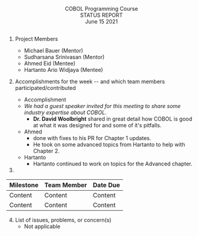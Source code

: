 <p align=center> COBOL Programming Course <br>
  STATUS REPORT <br>
  June 15 2021

##

1. Project Members
   * Michael Bauer (Mentor)
   * Sudharsana Srinivasan (Mentor)
   * Ahmed Eid (Mentee)
   * Hartanto Ario Widjaya (Mentee)

2. Accomplishments for the week -- and which team members participated/contributed
    * Accomplishment
   - *We had a guest speaker invited for this meeting to share some industry expertise about COBOL.*
      - **Dr. David Woolbright** shared in great detail how COBOL is good at what it was designed for and some of it's pitfalls.
    - Ahmed
        -  done with fixes to his PR for Chapter 1 updates.
        - He took on some advanced topics from Hartanto to help with Chapter 2.
    - Hartanto
        - Hartanto continued to work on topics for the Advanced chapter.
       
3.
Milestone | Team Member | Date Due
| :--- | :--- | :---
Content   | Content  | Content
Content   | Content  | Content

4. List of issues, problems, or concern(s)
    * Not applicable
